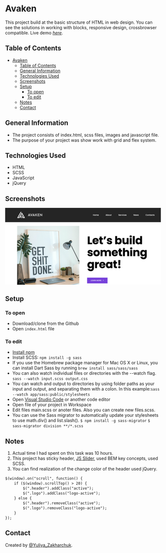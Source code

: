 # Avaken

This project build at the basic structure of HTML in web design. You can see the solutions in working with blocks, responsive design, crossbrowser compatible. 
Live demo [_here_](https://yuliyazakharchuk.github.io/Avaken/). 

## Table of Contents

- [Avaken](#avaken)
  - [Table of Contents](#table-of-contents)
  - [General Information](#general-information)
  - [Technologies Used](#technologies-used)
  - [Screenshots](#screenshots)
  - [Setup](#setup)
    - [To open](#to-open)
    - [To edit](#to-edit)
  - [Notes](#notes)
  - [Contact](#contact)


## General Information

- The project consists of index.html, scss files, images and javascript file.
- The purpose of your project was show work with grid and flex system.

## Technologies Used

- HTML
- SCSS
- JavaScript
- jQuery


## Screenshots


![Example screenshot](./img/scren.png)


## Setup

### To open

- Download/clone from the Github
- Open `index.html` file

### To edit

- [Install npm](https://docs.npmjs.com/downloading-and-installing-node-js-and-npm)
- Install SCSS: `npm install -g sass`
- If you use the Homebrew package manager for Mac OS X or Linux, you can install Dart Sass by running      `brew install sass/sass/sass`
- You can also watch individual files or directories with the --watch flag. `sass --watch input.scss output.css`
- You can watch and output to directories by using folder paths as your input and output, and separating them with a colon. In this example:`sass --watch app/sass:public/stylesheets`
- Open [Visual Studio Code](https://code.visualstudio.com/) or another code editor
- Open file of your project in Workspace
- Edit files main.scss or anoter files. Also you can create new files.scss.
- You can use the Sass migrator to automatically update your stylesheets to use math.div() and list.slash().
  `$ npm install -g sass-migrator`
  `$ sass-migrator division **/*.scss`

## Notes

1. Actual time I had spent on this task was 10 hours. 
2. This project has sticky header, [JS Slider](https://swiperjs.com/), used BEM key concepts, used SCSS.
3. You can find realization of the change color of the header used jQuery.

```Js
$(window).on("scroll", function() {
    if ($(window).scrollTop() > 20) {
        $(".header").addClass("active");
        $(".logo").addClass("logo-active");
    } else {
        $(".header").removeClass("active");
        $(".logo").removeClass("logo-active");
    }
});
```

## Contact

Created by [@Yuliya_Zakharchuk](https://github.com/YuliyaZakharchuk).
